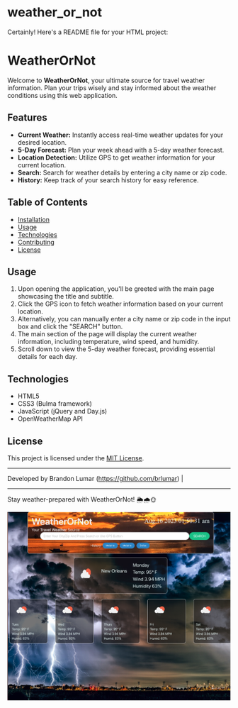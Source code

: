 # weather_or_not

Certainly! Here's a README file for your HTML project:

# WeatherOrNot

Welcome to **WeatherOrNot**, your ultimate source for travel weather information. Plan your trips wisely and stay informed about the weather conditions using this web application.

## Features

- **Current Weather:** Instantly access real-time weather updates for your desired location.
- **5-Day Forecast:** Plan your week ahead with a 5-day weather forecast.
- **Location Detection:** Utilize GPS to get weather information for your current location.
- **Search:** Search for weather details by entering a city name or zip code.
- **History:** Keep track of your search history for easy reference.

## Table of Contents

- [Installation](#installation)
- [Usage](#usage)
- [Technologies](#technologies)
- [Contributing](#contributing)
- [License](#license)


## Usage

1. Upon opening the application, you'll be greeted with the main page showcasing the title and subtitle.
2. Click the GPS icon to fetch weather information based on your current location.
3. Alternatively, you can manually enter a city name or zip code in the input box and click the "SEARCH" button.
4. The main section of the page will display the current weather information, including temperature, wind speed, and humidity.
5. Scroll down to view the 5-day weather forecast, providing essential details for each day.

## Technologies

- HTML5
- CSS3 (Bulma framework)
- JavaScript (jQuery and Day.js)
- OpenWeatherMap API



## License

This project is licensed under the [MIT License](LICENSE).

---

Developed by Brandon Lumar (https://github.com/brlumar) | 



---

Stay weather-prepared with WeatherOrNot! 🌦️🌧️🌞

![screen-shot of website ](image.png)

